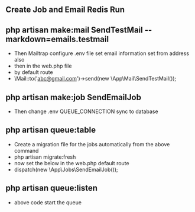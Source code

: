 
## Create Job and Email Redis Run 
## php artisan make:mail SendTestMail --markdown=emails.testmail
- Then Mailtrap configure .env file set email information set from address also 
- then in the web.php file
- by default route 
-  \Mail::to('abc@gmail.com')->send(new \App\Mail\SendTestMail());  
## php artisan make:job SendEmailJob
- Then change .env QUEUE_CONNECTION sync to database

## php artisan queue:table
- Create a migration file for the jobs automatically from the above command
- php artisan migrate:fresh
- now set the below in the web.php default route 
-  dispatch(new \App\Jobs\SendEmailJob());
## php artisan queue:listen
- above code start the queue







